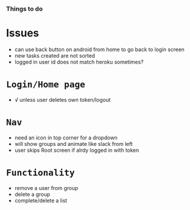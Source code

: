 ### Things to do

# Issues

- can use back button on android from home to go back to login screen
- new tasks created are not sorted
- logged in user id does not match heroku sometimes?

# `Login/Home page`

- √ unless user deletes own token/logout

# `Nav`

- need an icon in top corner for a dropdown
- will show groups and animate like slack from left
- user skips Root screen if alrdy logged in with token

# `Functionality`

- remove a user from group
- delete a group
- complete/delete a list
